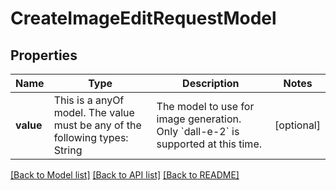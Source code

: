 # CreateImageEditRequestModel



## Properties
Name | Type | Description | Notes
------------ | ------------- | ------------- | -------------
**value** | This is a anyOf model. The value must be any of the following types: String | The model to use for image generation. Only &#x60;dall-e-2&#x60; is supported at this time. | [optional] 





[[Back to Model list]](../README.md#models) [[Back to API list]](../README.md#api-endpoints) [[Back to README]](../README.md)


